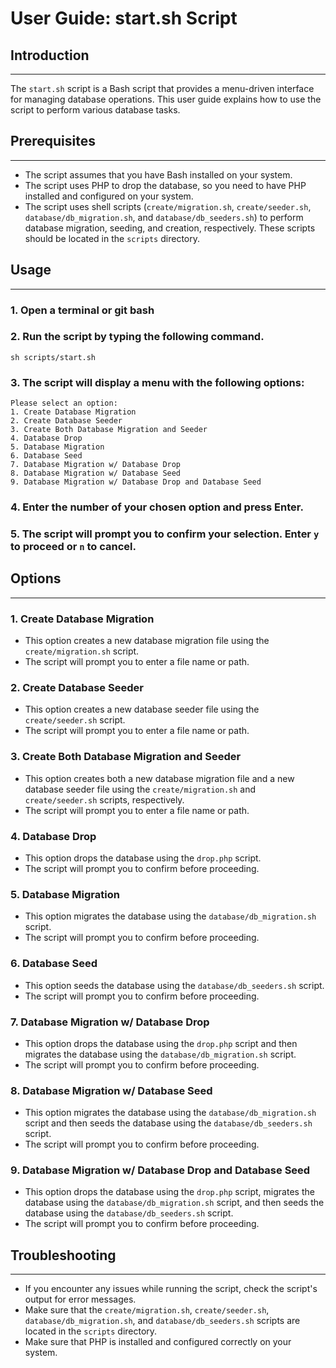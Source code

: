 # User Guide: start.sh Script

## Introduction

---

The `start.sh` script is a Bash script that provides a menu-driven interface for managing database operations. This user guide explains how to use the script to perform various database tasks.

## Prerequisites

---

- The script assumes that you have Bash installed on your system.
- The script uses PHP to drop the database, so you need to have PHP installed and configured on your system.
- The script uses shell scripts (`create/migration.sh`, `create/seeder.sh`, `database/db_migration.sh`, and `database/db_seeders.sh`) to perform database migration, seeding, and creation, respectively. These scripts should be located in the `scripts` directory.

## Usage

---

### 1. Open a terminal or git bash

### 2. Run the script by typing the following command.

    sh scripts/start.sh

### 3. The script will display a menu with the following options:

    Please select an option:
    1. Create Database Migration
    2. Create Database Seeder
    3. Create Both Database Migration and Seeder
    4. Database Drop
    5. Database Migration
    6. Database Seed
    7. Database Migration w/ Database Drop
    8. Database Migration w/ Database Seed
    9. Database Migration w/ Database Drop and Database Seed

### 4. Enter the number of your chosen option and press Enter.

### 5. The script will prompt you to confirm your selection. Enter `y` to proceed or `n` to cancel.

## Options

---

### 1. Create Database Migration

- This option creates a new database migration file using the `create/migration.sh` script.
- The script will prompt you to enter a file name or path.

### 2. Create Database Seeder

- This option creates a new database seeder file using the `create/seeder.sh` script.
- The script will prompt you to enter a file name or path.

### 3. Create Both Database Migration and Seeder

- This option creates both a new database migration file and a new database seeder file using the `create/migration.sh` and `create/seeder.sh` scripts, respectively.
- The script will prompt you to enter a file name or path.

### 4. Database Drop

- This option drops the database using the `drop.php` script.
- The script will prompt you to confirm before proceeding.

### 5. Database Migration

- This option migrates the database using the `database/db_migration.sh` script.
- The script will prompt you to confirm before proceeding.

### 6. Database Seed

- This option seeds the database using the `database/db_seeders.sh` script.
- The script will prompt you to confirm before proceeding.

### 7. Database Migration w/ Database Drop

- This option drops the database using the `drop.php` script and then migrates the database using the `database/db_migration.sh` script.
- The script will prompt you to confirm before proceeding.

### 8. Database Migration w/ Database Seed

- This option migrates the database using the `database/db_migration.sh` script and then seeds the database using the `database/db_seeders.sh` script.
- The script will prompt you to confirm before proceeding.

### 9. Database Migration w/ Database Drop and Database Seed

- This option drops the database using the `drop.php` script, migrates the database using the `database/db_migration.sh` script, and then seeds the database using the `database/db_seeders.sh` script.
- The script will prompt you to confirm before proceeding.

## Troubleshooting

---

- If you encounter any issues while running the script, check the script's output for error messages.
- Make sure that the `create/migration.sh`, `create/seeder.sh`, `database/db_migration.sh`, and `database/db_seeders.sh` scripts are located in the `scripts` directory.
- Make sure that PHP is installed and configured correctly on your system.
